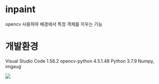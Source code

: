 # inpaint
opencv 사용하여 배경에서 특정 객체를 지우는 기능

# 개발환경
Visual Studio Code 1.56.2
opencv-python 4.5.1.48
Python 3.7.9
Numpy, imgaug

<img src="https://github.com/cepiloth/inpaint/blob/main/sample/img.gif">